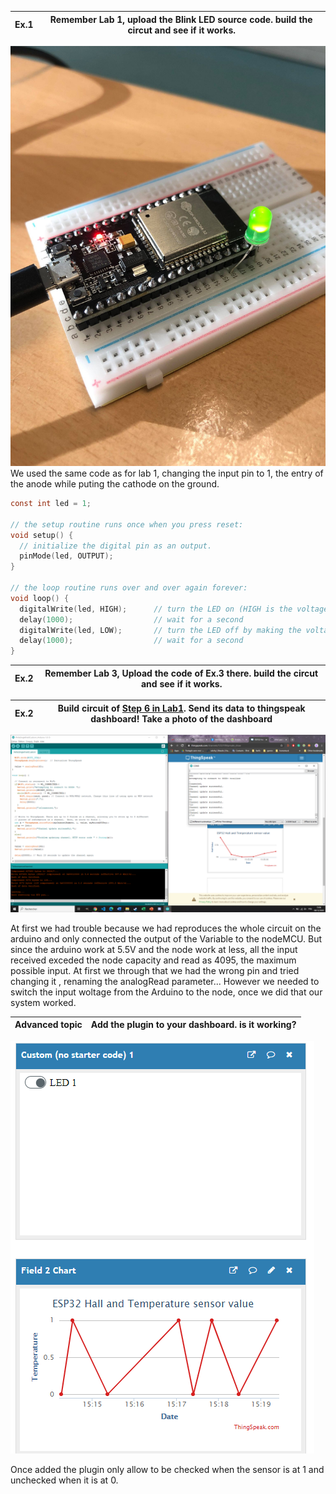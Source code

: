 |Ex.1| Remember Lab 1, upload the Blink LED source code. build the circut and see if it works.
|--|--|
![image one](ressources/image_one.jpg?raw=true)
We used the same code as for lab 1, changing the input pin to 1, the entry of the anode while puting the cathode on the ground.
```C
const int led = 1;
 
// the setup routine runs once when you press reset:
void setup() {                
  // initialize the digital pin as an output.
  pinMode(led, OUTPUT);     
}
 
// the loop routine runs over and over again forever:
void loop() {
  digitalWrite(led, HIGH);      // turn the LED on (HIGH is the voltage level)
  delay(1000);                  // wait for a second
  digitalWrite(led, LOW);       // turn the LED off by making the voltage LOW
  delay(1000);                  // wait for a second
}
```


|Ex.2| Remember Lab 3, Upload the code of Ex.3 there. build the circut and see if it works.
|--|--|


|Ex.2| Build circuit of [Step 6 in Lab1](https://github.com/efrei-paris-sud/2020-lab-one#step-6-read-an-analog-value). Send its data to thingspeak dashboard! Take a photo of the dashboard
|--|--|
![image three](ressources/image_three.jpg?raw=true)

At first we had trouble because we had reproduces the whole circuit on the arduino and only connected the output of the Variable to the nodeMCU. But since the arduino work at 5.5V and the node work at less, all the input received exceded the node capacity and read as 4095, the maximum possible input. 
At first we through that we had the wrong pin and tried changing it , renaming the analogRead parameter... However we needed to switch the input woltage from the Arduino to the node, once we did that our system worked.


|Advanced topic| Add the plugin to your dashboard. is it working?
|--|--|
![image four](ressources/image_four.jpg?raw=true)

Once added the plugin only allow to be checked when the sensor is at 1 and unchecked when it is at 0.